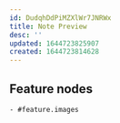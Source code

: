 ```yaml
---
id: DudqhDdPiMZXlWr7JNRWx
title: Note Preview
desc: ''
updated: 1644723825907
created: 1644723814628
---
```



## Feature nodes
	- #feature.images
